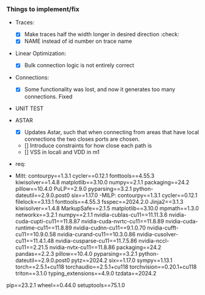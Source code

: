 ### Things to implement/fix
- Traces:
  - [x] Make traces half the width longer in desired direction :check: 
  - [x] NAME instead of id number on trace name
- Linear Optimization:
  - [x] Bulk connection logic is not entirely correct
- Connections:
  - [x] Some functionality was lost, and now it generates too many connections. Fixed
- UNIT TEST
- ASTAR
  - [x] Updates Astar, such that when connecting from areas that have local connections the two closes ports are chosen.
  - [] Introduce constraints for how close each path is
  - [] VSS in locali and VDD in m1



- req:
- Mitt:
contourpy==1.3.1
cycler==0.12.1
fonttools==4.55.3
kiwisolver==1.4.8
matplotlib==3.10.0
numpy==2.1.1
packaging==24.2
pillow==10.4.0
PuLP==2.9.0
pyparsing==3.2.1
python-dateutil==2.9.0.post0
six==1.17.0
-MILP:
contourpy==1.3.1
cycler==0.12.1
filelock==3.13.1
fonttools==4.55.3
fsspec==2024.2.0
Jinja2==3.1.3
kiwisolver==1.4.8
MarkupSafe==2.1.5
matplotlib==3.10.0
mpmath==1.3.0
networkx==3.2.1
numpy==2.1.1
nvidia-cublas-cu11==11.11.3.6
nvidia-cuda-cupti-cu11==11.8.87
nvidia-cuda-nvrtc-cu11==11.8.89
nvidia-cuda-runtime-cu11==11.8.89
nvidia-cudnn-cu11==9.1.0.70
nvidia-cufft-cu11==10.9.0.58
nvidia-curand-cu11==10.3.0.86
nvidia-cusolver-cu11==11.4.1.48
nvidia-cusparse-cu11==11.7.5.86
nvidia-nccl-cu11==2.21.5
nvidia-nvtx-cu11==11.8.86
packaging==24.2
pandas==2.2.3
pillow==10.4.0
pyparsing==3.2.1
python-dateutil==2.9.0.post0
pytz==2024.2
six==1.17.0
sympy==1.13.1
torch==2.5.1+cu118
torchaudio==2.5.1+cu118
torchvision==0.20.1+cu118
triton==3.1.0
typing_extensions==4.9.0
tzdata==2024.2

pip==23.2.1
wheel==0.44.0
setuptools==75.1.0
